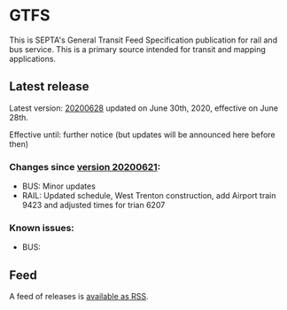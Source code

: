 # GTFS

This is SEPTA's General Transit Feed Specification publication for rail and bus service. This is a primary source intended for transit and mapping applications.

## Latest release
 
Latest version: [20200628](https://github.com/septadev/GTFS/releases/tag/v202006282) updated on June 30th, 2020, effective on June 28th.

Effective until: further notice (but updates will be announced here before then)

### Changes since [version 20200621](https://github.com/septadev/GTFS/releases/tag/v202006210): 
 
*  BUS:  Minor updates
*  RAIL: Updated schedule, West Trenton construction, add Airport train 9423 and adjusted times for trian 6207

### Known issues:

* BUS: 

## Feed

A feed of releases is [available as RSS](https://github.com/septadev/GTFS/releases.atom).

